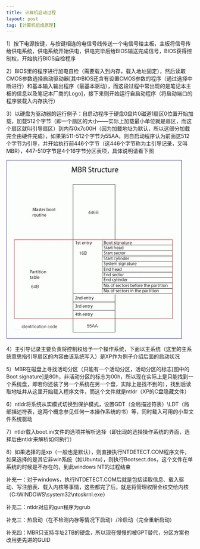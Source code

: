 ```yaml
---
title: 计算机启动过程
layout: post
tag: [计算机组成原理]
---
```



1）按下电源按键，与按键相连的电信号线传送一个电信号给主板，主板将信号传给供电系统，供电系统开始供电，供电完毕后给BIOS输送完成信号，BIOS获得控制权，开始执行BIOS自检程序

2）BIOS里的程序进行加电自检（需要载入到内存，载入地址固定），然后读取CMOS参数选择启动驱动器[其中BIOS还含有设置CMOS参数的程序（通过选择中断进行）和基本输入输出程序（最基本驱动），而这段过程中常出现的是笔记本主板的信息以及笔记本厂商的Logo]，接下来则开始运行自启动程序（将启动端口的程序装载入内存执行）

3）以硬盘为驱动器的运行例子：自启动程序于硬盘0盘片0磁道1扇区0位置开始加载，加载512个字节（即一个扇区的大小——实际上加载最小单位就是扇区，而这个扇区就叫引导扇区）到内存0x7c00H（因为加载地址为默认，所以这部分加载完全由硬件完成），如果第511-512个字节为55AA，则自启动程序认为前面这512个字节为引导，并开始执行前446个字节（这446个字节称为主引导记录，又叫MBR），447-510字节是4个16字节分区表项，具体说明请看下图

![](/media/img/2013/MBR.jpg)

4）主引导记录主要负责将控制权给予一个操作系统，下面以主系统（这里的主系统意思指引导扇区的内容由该系统写入）是XP作为例子介绍后面的启动状况

5）MBR在磁盘上寻找活动分区（只能有一个活动分区，活动分区的标志[图中的Boot signature]是80h，非活动分区的标志为00h，所以现在实际上是只能找到一个系统盘，即若你还装了另一个系统在另一个盘，实际上是找不到的），找到后读取地址并从这里开始载入程序文件，而这个文件就是ntldr（XP的C盘隐藏文件）

6）ntldr将系统从实模式切换到保护模式，设置GDT（全局描述符表）\LDT（局部描述符表，这两个概念参见任何一本操作系统的书）等，同时载入可用的小型文件系统驱动

7）ntldr载入boot.ini文件的选项并解析选择（即出现的选择操作系统的界面，选择后由ntldr来解析如何执行）

8）如果选择的是xp（一般也是默认），则直接执行NTDETECT.COM程序文件，如果选择的是其它非win系统（如Ubuntu），则执行Bootsect.dos，这个文件在单系统的时候是不存在的，到此windows NT的过程结束


补充一：对于windows，执行NTDETECT.COM后就是包括读取信息、载入驱动、写注册表、载入内核等事情，这些都完了后，就是将管理权限全权交给内核（C:\WINDOWS\system32\ntoskrnl.exe）

补充二：ntldr对应的gun程序为grub

补充三：热启动（在不检测内存等情况下启动）/冷启动（完全重新启动）

补充四：MBR只支持寻址2TB的硬盘，所以现在慢慢的被GPT替代，分区方案也改用更先进的GUID

